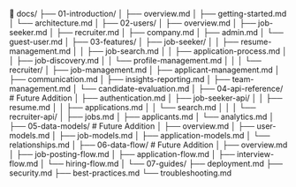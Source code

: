 📁 docs/
├── 01-introduction/
│ ├── overview.md
│ ├── getting-started.md
│ └── architecture.md
│
├── 02-users/
│ ├── overview.md
│ ├── job-seeker.md
│ ├── recruiter.md
│ ├── company.md
│ ├── admin.md
│ └── guest-user.md
│
├── 03-features/
│ ├── job-seeker/
│ │ ├── resume-management.md
│ │ ├── job-search.md
│ │ ├── application-process.md
│ │ ├── job-discovery.md
│ │ └── profile-management.md
│ │
│ └── recruiter/
│ ├── job-management.md
│ ├── applicant-management.md
│ ├── communication.md
│ ├── insights-reporting.md
│ ├── team-management.md
│ └── candidate-evaluation.md
│
├── 04-api-reference/ # Future Addition
│ ├── authentication.md
│ ├── job-seeker-api/
│ │ ├── resume.md
│ │ ├── applications.md
│ │ └── search.md
│ │
│ └── recruiter-api/
│ ├── jobs.md
│ ├── applicants.md
│ └── analytics.md
│
├── 05-data-models/ # Future Addition
│ ├── overview.md
│ ├── user-models.md
│ ├── job-models.md
│ ├── application-models.md
│ └── relationships.md
│
├── 06-data-flow/ # Future Addition
│ ├── overview.md
│ ├── job-posting-flow.md
│ ├── application-flow.md
│ ├── interview-flow.md
│ └── hiring-flow.md
│
└── 07-guides/
├── deployment.md
├── security.md
├── best-practices.md
└── troubleshooting.md
